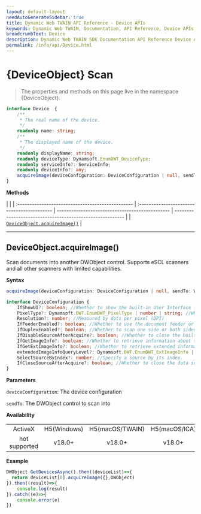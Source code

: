 ```yaml
---
layout: default-layout
needAutoGenerateSidebar: true
title: Dynamic Web TWAIN API Reference - Device APIs
keywords: Dynamic Web TWAIN, Documentation, API Reference, Device APIs
breadcrumbText: Device
description: Dynamic Web TWAIN SDK Documentation API Reference Device APIs Page
permalink: /info/api/Device.html
---
```


# {DeviceObject} Scan

> The properties and methods on this page live in the namespace {DeviceObject}.

``` typescript
interface Device  {
    /**
     * The real name of the device.
     */
    readonly name: string;
    /**
     * The displayed name of the device.
     */
    readonly displayName: string;
    readonly deviceType: Dynamsoft.EnumDWT_DeviceType;
    readonly serviceInfo?: ServiceInfo;
    readonly deviceInfo?: any;
    acquireImage(deviceConfiguration: DeviceConfiguration | null, sendTo: WebTwain): Promise< boolean>;
}
``` 

**Methods**

|                                                   |
| :------------------------------------------------ | :------------------------------------------ | ----------------------------------------------- | --------------------------------------------------------- |
| [`DeviceObject.acquireImage()`](#deviceobject.acquireimage)   |

---

## DeviceObject.acquireImage()

Scan documents into another DWObject control. Supports eSCL scanners and all other scanners with limited capabilities.

**Syntax**

```typescript
acquireImage(deviceConfiguration: DeviceConfiguration | null, sendTo: WebTwain): Promise< boolean>;

interface DeviceConfiguration {
    IfShowUI?: boolean; //Whether to show the built-in User Interface from the device vendor
    PixelType?: Dynamsoft.DWT.EnumDWT_PixelType | number | string; //Whether to scan in color, grey or black & white
    Resolution?: number; //Measured by dots per pixel (DPI)
    IfFeederEnabled?: boolean; //Whether to use the document feeder or the flatbed of the device
    IfDuplexEnabled?: boolean; //Whether to scan one side or both sides
    IfDisableSourceAfterAcquire?: boolean; //Whether to close the built-in User Interface after aquisition. Only valid when {IfShowUI} is true.
    IfGetImageInfo?: boolean; //Whether to retrieve information about the image after it's transferred.
    IfGetExtImageInfo?: boolean; //Whether to retrieve extended information about the image after it's transferred.
    extendedImageInfoQueryLevel?: Dynamsoft.DWT.EnumDWT_ExtImageInfo | number; //How much extended information is retrieved. Only valid when {IfGetExtImageInfo} is true.
    SelectSourceByIndex?: number; //Specify a source by its index.
    IfCloseSourceAfterAcquire?: boolean; //Whether to close the data source after aquisition. Default: false.
}
```

**Parameters**

`deviceConfiguration`: The device configuration

`sendTo`: The DWObject control to scan into

**Availability**
<div class="availability">
<table>

<tr>
<td align="center">ActiveX</td>
<td align="center">H5(Windows)</td>
<td align="center">H5(macOS/TWAIN)</td>
<td align="center">H5(macOS/ICA)</td>
<td align="center">H5(Linux)</td>
</tr>

<tr>
<td align="center">not supported</td>
<td align="center">v18.0+</td>
<td align="center">v18.0+</td>
<td align="center">v18.0+</td>
<td align="center">v18.0+</td>
</tr>

</table>
</div>

**Example**

```javascript
DWObject.GetDevicesAsync().then((deviceList)=>{
  return deviceList[0].acquireImage({},DWObject)  
}).then((result)=>{
    console.log(result)
}).catch((e)=>{
    console.error(e)
})
```